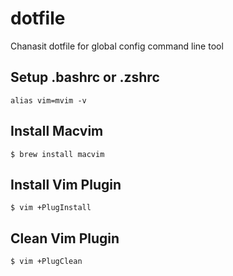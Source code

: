 # dotfile
Chanasit dotfile for global config command line tool

## Setup .bashrc or .zshrc
```
alias vim=mvim -v
```

## Install Macvim
```
$ brew install macvim
```

## Install Vim Plugin
```shell
$ vim +PlugInstall
```

## Clean Vim Plugin
```shell
$ vim +PlugClean
```
